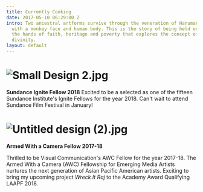 ```yaml
---
title: Currently Cooking
date: 2017-05-10 06:29:00 Z
intro: Two ancestral artforms survive through the veneration of Hanuman, a hindu deity
  with a monkey face and human body. This is the story of being held on a leash to
  the hands of faith, heritage and poverty that explores the concept of humanism and
  divinity.
layout: default
---
```


# ![Small Design 2.jpg](/uploads/Small%20Design%202.jpg)

**Sundance Ignite Fellow 2018**
Excited to be a selected as one of the fifteen Sundance Institute's Ignite Fellows for the year 2018. Can't wait to attend Sundance Film Festival in January!
[](http://www.sundance.org/blogs/news/sundance-institute-announces-2018-sundance-ignite-fellows#/)

# ![Untitled design (2).jpg](/uploads/Untitled%20design%20(2).jpg)

**Armed With a Camera Fellow 2017-18**

Thrilled to be Visual Communication's AWC Fellow for the year 2017-18.
The Armed With a Camera (AWC) Fellowship for Emerging Media Artists nurtures the next generation of Asian Pacific American artists. Exciting to bring my upcoming project *Wreck It Raj* to the Academy Award Qualifying LAAPF 2018.

